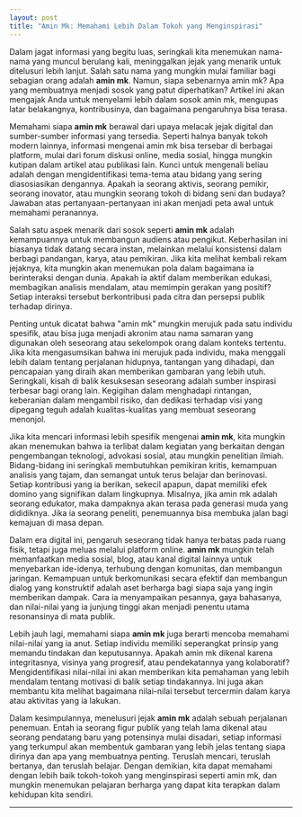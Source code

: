```yaml
---
layout: post
title: "Amin Mk: Memahami Lebih Dalam Tokoh yang Menginspirasi"
---
```


Dalam jagat informasi yang begitu luas, seringkali kita menemukan nama-nama yang muncul berulang kali, meninggalkan jejak yang menarik untuk ditelusuri lebih lanjut. Salah satu nama yang mungkin mulai familiar bagi sebagian orang adalah **amin mk**. Namun, siapa sebenarnya amin mk? Apa yang membuatnya menjadi sosok yang patut diperhatikan? Artikel ini akan mengajak Anda untuk menyelami lebih dalam sosok amin mk, mengupas latar belakangnya, kontribusinya, dan bagaimana pengaruhnya bisa terasa.

Memahami siapa **amin mk** berawal dari upaya melacak jejak digital dan sumber-sumber informasi yang tersedia. Seperti halnya banyak tokoh modern lainnya, informasi mengenai amin mk bisa tersebar di berbagai platform, mulai dari forum diskusi online, media sosial, hingga mungkin kutipan dalam artikel atau publikasi lain. Kunci untuk mengenali beliau adalah dengan mengidentifikasi tema-tema atau bidang yang sering diasosiasikan dengannya. Apakah ia seorang aktivis, seorang pemikir, seorang inovator, atau mungkin seorang tokoh di bidang seni dan budaya? Jawaban atas pertanyaan-pertanyaan ini akan menjadi peta awal untuk memahami peranannya.

Salah satu aspek menarik dari sosok seperti **amin mk** adalah kemampuannya untuk membangun audiens atau pengikut. Keberhasilan ini biasanya tidak datang secara instan, melainkan melalui konsistensi dalam berbagi pandangan, karya, atau pemikiran. Jika kita melihat kembali rekam jejaknya, kita mungkin akan menemukan pola dalam bagaimana ia berinteraksi dengan dunia. Apakah ia aktif dalam memberikan edukasi, membagikan analisis mendalam, atau memimpin gerakan yang positif? Setiap interaksi tersebut berkontribusi pada citra dan persepsi publik terhadap dirinya.

Penting untuk dicatat bahwa "amin mk" mungkin merujuk pada satu individu spesifik, atau bisa juga menjadi akronim atau nama samaran yang digunakan oleh seseorang atau sekelompok orang dalam konteks tertentu. Jika kita mengasumsikan bahwa ini merujuk pada individu, maka menggali lebih dalam tentang perjalanan hidupnya, tantangan yang dihadapi, dan pencapaian yang diraih akan memberikan gambaran yang lebih utuh. Seringkali, kisah di balik kesuksesan seseorang adalah sumber inspirasi terbesar bagi orang lain. Kegigihan dalam menghadapi rintangan, keberanian dalam mengambil risiko, dan dedikasi terhadap visi yang dipegang teguh adalah kualitas-kualitas yang membuat seseorang menonjol.

Jika kita mencari informasi lebih spesifik mengenai **amin mk**, kita mungkin akan menemukan bahwa ia terlibat dalam kegiatan yang berkaitan dengan pengembangan teknologi, advokasi sosial, atau mungkin penelitian ilmiah. Bidang-bidang ini seringkali membutuhkan pemikiran kritis, kemampuan analisis yang tajam, dan semangat untuk terus belajar dan berinovasi. Setiap kontribusi yang ia berikan, sekecil apapun, dapat memiliki efek domino yang signifikan dalam lingkupnya. Misalnya, jika amin mk adalah seorang edukator, maka dampaknya akan terasa pada generasi muda yang dididiknya. Jika ia seorang peneliti, penemuannya bisa membuka jalan bagi kemajuan di masa depan.

Dalam era digital ini, pengaruh seseorang tidak hanya terbatas pada ruang fisik, tetapi juga meluas melalui platform online. **amin mk** mungkin telah memanfaatkan media sosial, blog, atau kanal digital lainnya untuk menyebarkan ide-idenya, terhubung dengan komunitas, dan membangun jaringan. Kemampuan untuk berkomunikasi secara efektif dan membangun dialog yang konstruktif adalah aset berharga bagi siapa saja yang ingin memberikan dampak. Cara ia menyampaikan pesannya, gaya bahasanya, dan nilai-nilai yang ia junjung tinggi akan menjadi penentu utama resonansinya di mata publik.

Lebih jauh lagi, memahami siapa **amin mk** juga berarti mencoba memahami nilai-nilai yang ia anut. Setiap individu memiliki seperangkat prinsip yang memandu tindakan dan keputusannya. Apakah amin mk dikenal karena integritasnya, visinya yang progresif, atau pendekatannya yang kolaboratif? Mengidentifikasi nilai-nilai ini akan memberikan kita pemahaman yang lebih mendalam tentang motivasi di balik setiap tindakannya. Ini juga akan membantu kita melihat bagaimana nilai-nilai tersebut tercermin dalam karya atau aktivitas yang ia lakukan.

Dalam kesimpulannya, menelusuri jejak **amin mk** adalah sebuah perjalanan penemuan. Entah ia seorang figur publik yang telah lama dikenal atau seorang pendatang baru yang potensinya mulai disadari, setiap informasi yang terkumpul akan membentuk gambaran yang lebih jelas tentang siapa dirinya dan apa yang membuatnya penting. Teruslah mencari, teruslah bertanya, dan teruslah belajar. Dengan demikian, kita dapat memahami dengan lebih baik tokoh-tokoh yang menginspirasi seperti amin mk, dan mungkin menemukan pelajaran berharga yang dapat kita terapkan dalam kehidupan kita sendiri.

---
